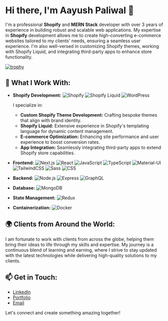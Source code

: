 # Hi there, I'm Aayush Paliwal 👋

I'm a professional **Shopify** and **MERN Stack** developer with over 3 years of experience in building robust and scalable web applications. My expertise in **Shopify** development allows me to create high-converting e-commerce websites tailored to my clients' needs, ensuring a seamless user experience. I'm also well-versed in customizing Shopify themes, working with Shopify Liquid, and integrating third-party apps to enhance store functionality.

[![trophy](https://github-profile-trophy.vercel.app/?username=aayushhhpaliwal)](https://github.com/ryo-ma/github-profile-trophy)

## 💼 What I Work With:
- **Shopify Development:**
  <img src="https://img.shields.io/badge/Shopify-7AB55C?logo=shopify&logoColor=white" alt="Shopify" />
  <img src="https://img.shields.io/badge/Shopify_Liquid-7AB55C?logo=shopify&logoColor=white" alt="Shopify Liquid" />
  <img src="https://img.shields.io/badge/WordPress-21759B?logo=wordpress&logoColor=white" alt="WordPress" />
  
  I specialize in:
  - **Custom Shopify Theme Development:** Crafting bespoke themes that align with brand identity.
  - **Shopify Liquid:** Extensive experience in Shopify's templating language for dynamic content management.
  - **E-commerce Optimization:** Enhancing site performance and user experience to boost conversion rates.
  - **App Integration:** Seamlessly integrating third-party apps to extend Shopify store capabilities.

- **Frontend:**
  <img src="https://img.shields.io/badge/Next.js-black?logo=next.js&logoColor=white" alt="Next.js" />
  <img src="https://img.shields.io/badge/React-blue?logo=react&logoColor=white" alt="React" />
  <img src="https://img.shields.io/badge/JavaScript-F7DF1E?logo=javascript&logoColor=black" alt="JavaScript" />
  <img src="https://img.shields.io/badge/TypeScript-007ACC?logo=typescript&logoColor=white" alt="TypeScript" />
  <img src="https://img.shields.io/badge/Material--UI-blue?logo=material-ui&logoColor=white" alt="Material-UI" />
  <img src="https://img.shields.io/badge/TailwindCSS-38B2AC?logo=tailwind-css&logoColor=white" alt="TailwindCSS" />
  <img src="https://img.shields.io/badge/Sass-CC6699?logo=sass&logoColor=white" alt="Sass" />
  <img src="https://img.shields.io/badge/CSS-1572B6?logo=css3&logoColor=white" alt="CSS" />

- **Backend:**
  <img src="https://img.shields.io/badge/Node.js-43853D?logo=node.js&logoColor=white" alt="Node.js" />
  <img src="https://img.shields.io/badge/Express-black?logo=express&logoColor=white" alt="Express" />
  <img src="https://img.shields.io/badge/GraphQL-E10098?logo=graphql&logoColor=white" alt="GraphQL" />

- **Database:**
  <img src="https://img.shields.io/badge/MongoDB-4EA94B?logo=mongodb&logoColor=white" alt="MongoDB" />

- **State Management:**
  <img src="https://img.shields.io/badge/Redux-764ABC?logo=redux&logoColor=white" alt="Redux" />

- **Containerization:**
  <img src="https://img.shields.io/badge/Docker-2496ED?logo=docker&logoColor=white" alt="Docker" />

## 🌍 Clients from Around the World:
I am fortunate to work with clients from across the globe, helping them bring their ideas to life through my skills and expertise. My journey is a continuous blend of learning and earning, where I strive to stay updated with the latest technologies while delivering high-quality solutions to my clients.

## 📫 Get in Touch:
- [LinkedIn](https://www.linkedin.com/in/aayush-paliwal-9a2911b5/)
- [Portfolio]([https://aayush-paliwal.vercel.app/])
- [Email](aayushpaliwal653@gmail.com)

Let's connect and create something amazing together!
